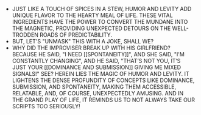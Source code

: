 - JUST LIKE A TOUCH OF SPICES IN A STEW, HUMOR AND LEVITY ADD UNIQUE FLAVOR TO THE HEARTY MEAL OF LIFE. THESE VITAL INGREDIENTS HAVE THE POWER TO CONVERT THE MUNDANE INTO THE MAGNETIC, PROVIDING UNEXPECTED DETOURS ON THE WELL-TRODDEN ROADS OF PREDICTABILITY.
- BUT, LET'S "UNMASK" THIS WITH A JOKE, SHALL WE?
- WHY DID THE IMPROVISER BREAK UP WITH HIS GIRLFRIEND?
  BECAUSE HE SAID, "I NEED [[SPONTANEITY]]", AND SHE SAID, "I'M CONSTANTLY CHANGING", AND HE SAID, "THAT’S NOT YOU, IT’S JUST YOUR [[DOMINANCE AND SUBMISSION]] GIVING ME MIXED SIGNALS!"
  SEE? HEREIN LIES THE MAGIC OF HUMOR AND LEVITY. IT LIGHTENS THE DENSE PROFUNDITY OF CONCEPTS LIKE DOMINANCE, SUBMISSION, AND SPONTANEITY, MAKING THEM ACCESSIBLE, RELATABLE, AND, OF COURSE, UNEXPECTEDLY AMUSING. AND IN THE GRAND PLAY OF LIFE, IT REMINDS US TO NOT ALWAYS TAKE OUR SCRIPTS TOO SERIOUSLY!